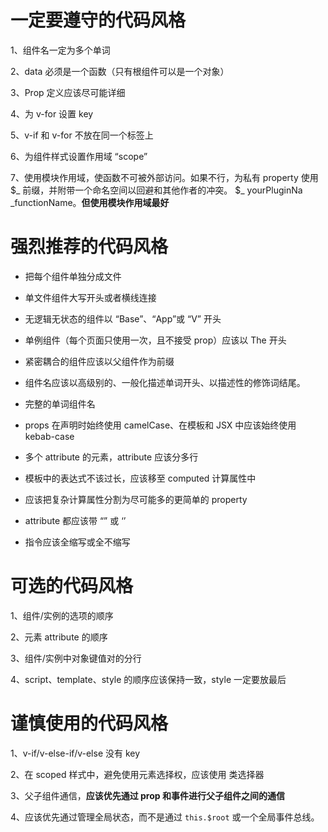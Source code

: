 # 一定要遵守的代码风格

1、组件名一定为多个单词

2、data 必须是一个函数（只有根组件可以是一个对象）

3、Prop 定义应该尽可能详细

4、为 v-for 设置 key

5、v-if 和 v-for 不放在同一个标签上

6、为组件样式设置作用域 “scope”

7、使用模块作用域，使函数不可被外部访问。如果不行，为私有 property 使用 $_ 前缀，并附带一个命名空间以回避和其他作者的冲突。 $_ yourPluginNa _functionName。**但使用模块作用域最好**

# 强烈推荐的代码风格

- 把每个组件单独分成文件
- 单文件组件大写开头或者横线连接
- 无逻辑无状态的组件以 “Base”、“App”或 “V” 开头
- 单例组件（每个页面只使用一次，且不接受 prop）应该以 The 开头
- 紧密耦合的组件应该以父组件作为前缀
- 组件名应该以高级别的、一般化描述单词开头、以描述性的修饰词结尾。

- 完整的单词组件名

- props 在声明时始终使用 camelCase、在模板和 JSX 中应该始终使用 kebab-case

- 多个 attribute 的元素，attribute 应该分多行

- 模板中的表达式不该过长，应该移至 computed 计算属性中
- 应该把复杂计算属性分割为尽可能多的更简单的 property
- attribute 都应该带 “” 或 ‘’

- 指令应该全缩写或全不缩写


# 可选的代码风格

1、组件/实例的选项的顺序

2、元素 attribute 的顺序

3、组件/实例中对象键值对的分行

4、script、template、style 的顺序应该保持一致，style 一定要放最后

# 谨慎使用的代码风格

1、v-if/v-else-if/v-else 没有 key

2、在 scoped 样式中，避免使用元素选择权，应该使用 类选择器

3、父子组件通信，**应该优先通过 prop 和事件进行父子组件之间的通信**

4、应该优先通过管理全局状态，而不是通过 `this.$root` 或一个全局事件总线。
